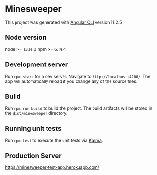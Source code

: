 # Minesweeper

This project was generated with [Angular CLI](https://github.com/angular/angular-cli) version 11.2.5
## Node version

node >= 13.14.0
npm >= 6.14.4

## Development server

Run `npm start` for a dev server. Navigate to `http://localhost:4200/`. The app will automatically reload if you change any of the source files.

## Build

Run `npm run build` to build the project. The build artifacts will be stored in the `dist/minesweeper` directory.

## Running unit tests

Run `npm test` to execute the unit tests via [Karma](https://karma-runner.github.io).

## Production Server

https://minesweeper-test-app.herokuapp.com/

